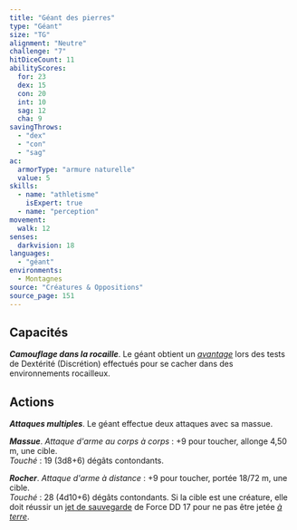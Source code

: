 ```yaml
---
title: "Géant des pierres"
type: "Géant"
size: "TG"
alignment: "Neutre"
challenge: "7"
hitDiceCount: 11
abilityScores:
  for: 23
  dex: 15
  con: 20
  int: 10
  sag: 12
  cha: 9
savingThrows: 
  - "dex"
  - "con"
  - "sag"
ac: 
  armorType: "armure naturelle"
  value: 5
skills: 
  - name: "athletisme"
    isExpert: true
  - name: "perception"
movement: 
  walk: 12
senses: 
  darkvision: 18
languages: 
  - "géant"
environments:
  - Montagnes
source: "Créatures & Oppositions"
source_page: 151
---
```

## Capacités
_**Camouflage dans la rocaille**_. Le géant obtient un [_avantage_](/utiliser-les-caracteristiques/#avantage-et-desavantage) lors des tests de Dextérité (Discrétion) effectués pour se cacher dans des environnements rocailleux.

## Actions
_**Attaques multiples**_. Le géant effectue deux attaques avec sa massue.

_**Massue**_. _Attaque d'arme au corps à corps_ : +9 pour toucher, allonge 4,50 m, une cible.  
_Touché_ : 19 (3d8+6) dégâts contondants.

_**Rocher**_. _Attaque d'arme à distance_ : +9 pour toucher, portée 18/72 m, une cible.  
_Touché_ : 28 (4d10+6) dégâts contondants. Si la cible est une créature, elle doit réussir un [jet de sauvegarde](/utiliser-les-caracteristiques/#jets-de-sauvegarde) de Force DD 17 pour ne pas être jetée [_à terre_](/gerer-la-sante-du-personnage/#a-terre).
